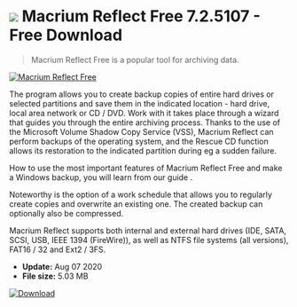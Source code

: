 # ![](https://cdn.softexe.net/static/icon/win.gif) Macrium Reflect Free 7.2.5107 - Free Download

> Macrium Reflect Free is a popular tool for archiving data.

[![Macrium Reflect Free](https://gallery.dpcdn.pl/imgc/Tools/1104/g_-_420x350_1.5_-_x20100916141535.png)](https://softexe.net/win/disks-files/data-recovery/macrium-reflect-free:hcdR.html)

The program allows you to create backup copies of entire hard drives or selected partitions and save them in the indicated location - hard drive, local area network or CD / DVD. Work with it takes place through a wizard that guides you through the entire archiving process. Thanks to the use of the Microsoft Volume Shadow Copy Service (VSS), Macrium Reflect can perform backups of the operating system, and the Rescue CD function allows its restoration to the indicated partition during eg a sudden failure.
 
 How to use the most important features of Macrium Reflect Free and make a Windows backup, you will learn from our guide .
 
 Noteworthy is the option of a work schedule that allows you to regularly create copies and overwrite an existing one. The created backup can optionally also be compressed.
 
 Macrium Reflect supports both internal and external hard drives (IDE, SATA, SCSI, USB, IEEE 1394 (FireWire)), as well as NTFS file systems (all versions), FAT16 / 32 and Ext2 / 3FS.


- **Update:** Aug 07 2020
- **File size:** 5.03 MB

[![Download](https://cdn.softexe.net/static/img/download.png)](https://softexe.net/win/disks-files/data-recovery/macrium-reflect-free:hcdR.html)


